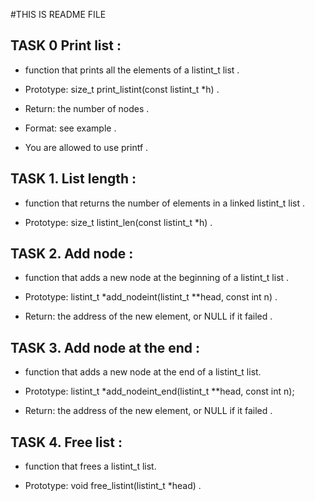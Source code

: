 #THIS IS README FILE 


## TASK 0  Print list :

 - function that prints all the elements of a listint_t list .


 - Prototype: size_t print_listint(const listint_t *h) .
 - Return: the number of nodes .
 - Format: see example .
 - You are allowed to use printf .

## TASK 1. List length :


 - function that returns the number of elements in a linked listint_t list .


 - Prototype: size_t listint_len(const listint_t *h) .

## TASK 2. Add node :

 - function that adds a new node at the beginning of a listint_t list .


 - Prototype: listint_t *add_nodeint(listint_t **head, const int n) .
 - Return: the address of the new element, or NULL if it failed .


## TASK 3. Add node at the end :


 -  function that adds a new node at the end of a listint_t list.

 - Prototype: listint_t *add_nodeint_end(listint_t **head, const int n);
 - Return: the address of the new element, or NULL if it failed .


## TASK 4. Free list :


 -  function that frees a listint_t list.

 - Prototype: void free_listint(listint_t *head) .


